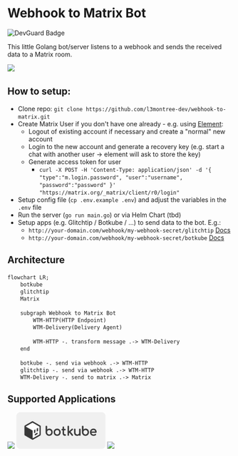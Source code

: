 # Webhook to Matrix Bot

![DevGuard Badge](https://api.main.devguard.org/api/v1/badges/cvss/05bcc0c3-98fc-4d7a-a438-0d1e404f62c3)

This little Golang bot/server listens to a webhook and sends the received data to a Matrix room.

![](https://matrix.org/images/matrix-logo-white.svg)

## How to setup:

- Clone repo: `git clone https://github.com/l3montree-dev/webhook-to-matrix.git`
- Create Matrix User if you don't have one already - e.g. using [Element](https://element.io/):
  - Logout of existing account if necessary and create a "normal" new account
  - Login to the new account and generate a recovery key (e.g. start a chat with another user -> element will ask to store the key)
  - Generate access token for user
    - `curl -X POST -H 'Content-Type: application/json' -d '{ "type":"m.login.password", "user":"username", "password":"password" }' "https://matrix.org/_matrix/client/r0/login"`
- Setup config file (`cp .env.example .env`) and adjust the variables in the `.env` file
- Run the server (`go run main.go`) or via Helm Chart (tbd)
- Setup apps (e.g. Glitchtip / Botkube / ...) to send data to the bot. E.g.:
  - `http://your-domain.com/webhook/my-webhook-secret/glitchtip` [Docs](https://glitchtip.com/documentation/error-tracking#turn-on-alerts)
  - `http://your-domain.com/webhook/my-webhook-secret/botkube` [Docs](https://docs.botkube.io/installation/webhook/)

## Architecture 

```mermaid
flowchart LR;
    botkube
    glitchtip
    Matrix

    subgraph Webhook to Matrix Bot
        WTM-HTTP(HTTP Endpoint)
        WTM-Delivery(Delivery Agent)

        WTM-HTTP -. transform message .-> WTM-Delivery
    end

    botkube -. send via webhook .-> WTM-HTTP
    glitchtip -. send via webhook .-> WTM-HTTP
    WTM-Delivery -. send to matrix .-> Matrix
```

## Supported Applications

<a href="https://glitchtip.com/"><img src="https://glitchtip.com/assets/logo-again.svg" width="200px"></a>
<a href="https://botkube.io/"><img src="https://github.com/kubeshop/botkube/raw/main/docs/assets/botkube-title.png" width="200px"></a>
<a href="https://matrix.org/"><img src="https://matrix.org/images/matrix-logo.svg" width="200px"></a>

